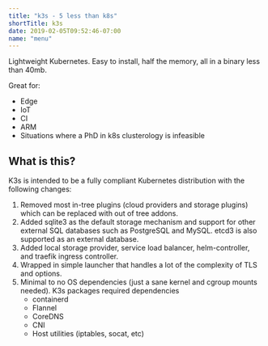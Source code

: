 ```yaml
---
title: "k3s - 5 less than k8s"
shortTitle: k3s
date: 2019-02-05T09:52:46-07:00
name: "menu"
---
```


Lightweight Kubernetes.  Easy to install, half the memory, all in a binary less than 40mb.

Great for:

* Edge
* IoT
* CI
* ARM
* Situations where a PhD in k8s clusterology is infeasible

What is this?
---

K3s is intended to be a fully compliant Kubernetes distribution with the following changes:

1. Removed most in-tree plugins (cloud providers and storage plugins) which can be replaced
   with out of tree addons.
2. Added sqlite3 as the default storage mechanism and support for other external SQL databases such as PostgreSQL and MySQL. etcd3 is also supported as an external database.
3. Added local storage provider, service load balancer, helm-controller, and traefik ingress controller.
4. Wrapped in simple launcher that handles a lot of the complexity of TLS and options.
5. Minimal to no OS dependencies (just a sane kernel and cgroup mounts needed). K3s packages required dependencies
    * containerd
    * Flannel
    * CoreDNS
    * CNI
    * Host utilities (iptables, socat, etc)
